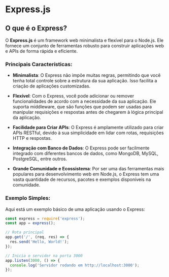 # Express.js

## O que é o Express?

O **Express.js** é um framework web minimalista e flexível para o Node.js. Ele fornece um conjunto de ferramentas robusto para construir aplicações web e APIs de forma rápida e eficiente.

### Principais Características:

- **Minimalista**: O Express não impõe muitas regras, permitindo que você tenha total controle sobre a estrutura da sua aplicação. Isso facilita a criação de aplicações customizadas.

- **Flexível**: Com o Express, você pode adicionar ou remover funcionalidades de acordo com a necessidade da sua aplicação. Ele suporta middleware, que são funções que podem ser usadas para manipular requisições e respostas antes de chegarem à lógica principal da aplicação.

- **Facilidade para Criar APIs**: O Express é amplamente utilizado para criar APIs RESTful, devido à sua simplicidade em lidar com rotas, requisições HTTP e respostas.

- **Integração com Banco de Dados**: O Express pode ser facilmente integrado com diferentes bancos de dados, como MongoDB, MySQL, PostgreSQL, entre outros.

- **Grande Comunidade e Ecossistema**: Por ser uma das ferramentas mais populares para desenvolvimento web em Node.js, o Express tem uma vasta quantidade de recursos, pacotes e exemplos disponíveis na comunidade.

### Exemplo Simples:

Aqui está um exemplo básico de uma aplicação usando o Express:

```javascript
const express = require('express');
const app = express();

// Rota principal
app.get('/', (req, res) => {
  res.send('Hello, World!');
});

// Inicia o servidor na porta 3000
app.listen(3000, () => {
  console.log('Servidor rodando em http://localhost:3000');
});
